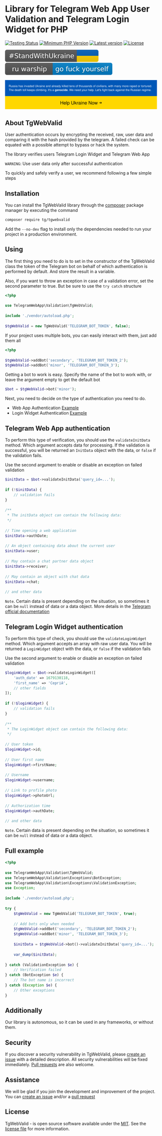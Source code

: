 # Library for Telegram Web App User Validation and Telegram Login Widget for PHP
[![Testing Status](https://github.com/CrazyTapok-bit/tgWebValid/workflows/PHP%20CI/badge.svg)](https://github.com/CrazyTapok-bit/tgWebValid/actions)
[![Minimum PHP Version](https://img.shields.io/packagist/dependency-v/tg/tgwebvalid/php)](https://packagist.org/packages/tg/tgwebvalid)
[![Latest version](https://img.shields.io/packagist/v/tg/tgWebValid)](https://packagist.org/packages/tg/tgwebvalid)
[![License](https://img.shields.io/packagist/l/tg/tgwebvalid)](https://packagist.org/packages/tg/tgwebvalid)

[![StandWithUkraine](./badges/StandWithUkraine.svg)](https://stand-with-ukraine.pp.ua)
[![StandWithUkraine](./badges/RussianWarship.svg)](https://stand-with-ukraine.pp.ua)

[![StandWithUkraine](./StandWithUkraine.svg)](https://stand-with-ukraine.pp.ua)

## About TgWebValid
User authentication occurs by encrypting the received, raw, user data and comparing it with the hash provided by the telegram. A failed check can be equated with a possible attempt to bypass or hack the system.

The library verifies users Telegram Login Widget and Telegram Web App

`WARNING`: Use user data only after successful authentication

To quickly and safely verify a user, we recommend following a few simple steps

## Installation
You can install the TgWebValid library through the [composer](https://getcomposer.org/) package manager by executing the command 
```bash
composer require tg/tgwebvalid
```
Add the `--no-dev` flag to install only the dependencies needed to run your project in a production environment.

## Using
The first thing you need to do is to set in the constructor of the TgWebValid class the token of the Telegram bot on behalf of which authentication is performed by default. And store the result in a variable.

Also, if you want to throw an exception in case of a validation error, set the second parameter to true. But be sure to use the `try catch` structure

```php
<?php

use TelegramWebApp\Validation\TgWebValid;

include './vendor/autoload.php';

$tgWebValid = new TgWebValid('TELEGRAM_BOT_TOKEN', false);
```

If your project uses multiple bots, you can easily interact with them, just add them all

```php
<?php

$tgWebValid->addBot('secondary', 'TELEGRAM_BOT_TOKEN_2');
$tgWebValid->addBot('minor', 'TELEGRAM_BOT_TOKEN_3');
```

Getting a bot to work is easy. Specify the name of the bot to work with, or leave the argument empty to get the default bot

```php
$bot = $tgWebValid->bot('minor');
```
Next, you need to decide on the type of authentication you need to do.
* Web App Authentication [Example](#telegram-web-app-authentication)
* Login Widget Authentication [Example](#telegram-login-widget-authentication)

## Telegram Web App authentication
To perform this type of verification, you should use the `validateInitData` method. Which argument accepts data for processing. If the validation is successful, you will be returned an `InitData` object with the data, or `false` if the validation fails. 

Use the second argument to enable or disable an exception on failed validation
```php
$initData = $bot->validateInitData('query_id=...');

if (!$initData) {
    // validation fails
}

/**
 * The initData object can contain the following data:
 */

// Time opening a web application
$initData->authDate;

// An object containing data about the current user
$initData->user;

// May contain a chat partner data object
$initData->receiver;

// May contain an object with chat data
$initData->chat;

// and other data
```
`Note`. Certain data is present depending on the situation, so sometimes it can be `null` instead of data or a data object. More details in the [Telegram official documentation](https://core.telegram.org/bots/webapps#webappinitdata)

## Telegram Login Widget authentication
To perform this type of check, you should use the `validateLoginWidget` method. Which argument accepts an array with raw user data. You will be returned a `LoginWidget` object with the data, or `false` if the validation fails

Use the second argument to enable or disable an exception on failed validation
```php
$loginWidget = $bot->validateLoginWidget([
    'auth_date' => 1679130118,
    'first_name' => 'Сергій',
    // other fields
]);

if (!$loginWidget) {
    // validation fails
}

/**
 * The LoginWidget object can contain the following data:
 */

// User token
$loginWidget->id;

// User first name
$loginWidget->firstName;

// Username
$loginWidget->username;

// Link to profile photo
$loginWidget->photoUrl;

// Authorization time
$loginWidget->authDate;

// and other data

```
`Note`. Certain data is present depending on the situation, so sometimes it can be `null` instead of data or a data object.

## Full example

```php
<?php

use TelegramWebApp\Validation\TgWebValid;
use TelegramWebApp\Validation\Exceptions\BotException;
use TelegramWebApp\Validation\Exceptions\ValidationException;
use Exception;

include './vendor/autoload.php';

try {
    $tgWebValid = new TgWebValid('TELEGRAM_BOT_TOKEN', true);

    // Add bots only when needed
    $tgWebValid->addBot('secondary', 'TELEGRAM_BOT_TOKEN_2');
    $tgWebValid->addBot('minor', 'TELEGRAM_BOT_TOKEN_3');

    $initData = $tgWebValid->bot()->validateInitData('query_id=...');

    var_dump($initData);

} catch (ValidationException $e) {
    // Verification failed
} catch (BotException $e) {
    // The bot name is incorrect
} catch (Exception $e) {
    // Other exceptions
}
```
## Additionally
Our library is autonomous, so it can be used in any frameworks, or without them.

## Security
If you discover a security vulnerability in TgWebValid, please [create an issue](https://github.com/CrazyTapok-bit/tgWebValid/issues) with a detailed description. All security vulnerabilities will be fixed immediately. [Pull requests](https://github.com/CrazyTapok-bit/tgWebValid/fork) are also welcome.

## Assistance
We will be glad if you join the development and improvement of the project. You can [create an issue](https://github.com/CrazyTapok-bit/tgWebValid/issues) and/or a [pull request](https://github.com/CrazyTapok-bit/tgWebValid/fork)

## License
TgWebValid - is open source software available under the [MIT](LICENSE). See the [license file](LICENSE) for more information.
